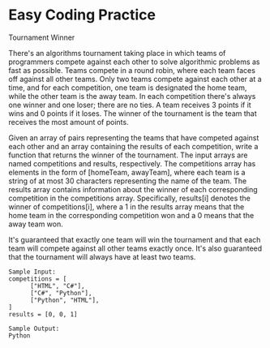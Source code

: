 # Easy Coding Practice

Tournament Winner

  There's an algorithms tournament taking place in which teams of programmers
  compete against each other to solve algorithmic problems as fast as possible.
  Teams compete in a round robin, where each team faces off against all other
  teams. Only two teams compete against each other at a time, and for each
  competition, one team is designated the home team, while the other team is the
  away team. In each competition there's always one winner and one loser; there
  are no ties. A team receives 3 points if it wins and 0 points if it loses. The
  winner of the tournament is the team that receives the most amount of points.

  Given an array of pairs representing the teams that have competed against each
  other and an array containing the results of each competition, write a
  function that returns the winner of the tournament. The input arrays are named
  competitions and results, respectively. The competitions array has elements in the form of
  [homeTeam, awayTeam], where each team is a string of at most 30
  characters representing the name of the team. The <span>results</span> array
  contains information about the winner of each corresponding competition in the
  competitions</span> array. Specifically, <span>results[i]</span> denotes
  the winner of <span>competitions[i]</span>, where a <span>1</span> in the
  <span>results</span> array means that the home team in the corresponding
  competition won and a <span>0</span> means that the away team won.


  It's guaranteed that exactly one team will win the tournament and that each
  team will compete against all other teams exactly once. It's also guaranteed
  that the tournament will always have at least two teams.

    Sample Input:
    competitions = [
          ["HTML", "C#"],
          ["C#", "Python"],
          ["Python", "HTML"],
    ]
    results = [0, 0, 1]

    Sample Output:
    Python


